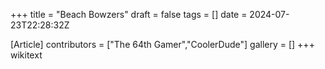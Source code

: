 +++
title = "Beach Bowzers"
draft = false
tags = []
date = 2024-07-23T22:28:32Z

[Article]
contributors = ["The 64th Gamer","CoolerDude"]
gallery = []
+++
wikitext